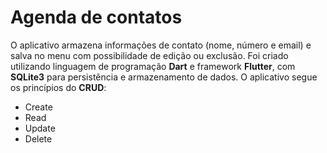 # Agenda de contatos

O aplicativo armazena informações de contato (nome, número e email) e salva no menu com possibilidade de edição ou exclusão. Foi criado utilizando linguagem de programação **Dart** e framework **Flutter**, com **SQLite3** para persistência e armazenamento de dados. O aplicativo segue os princípios do **CRUD**:

 - Create
 - Read
 - Update
 - Delete
